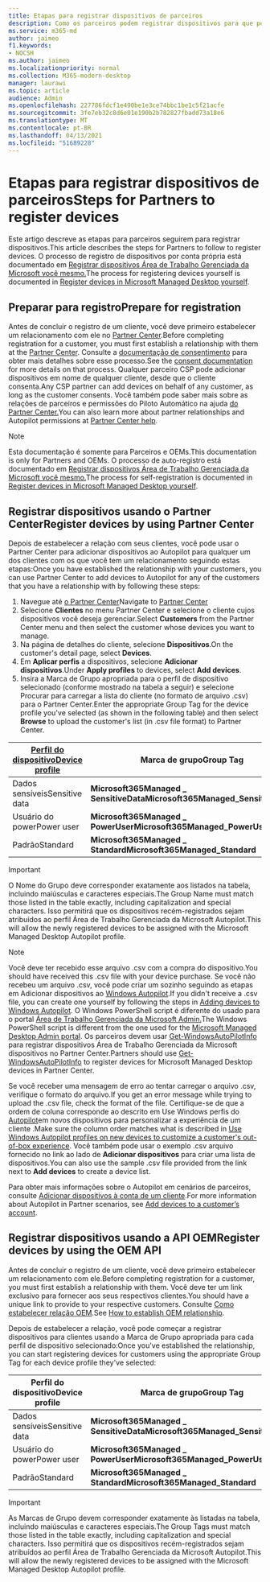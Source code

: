 ```yaml
---
title: Etapas para registrar dispositivos de parceiros
description: Como os parceiros podem registrar dispositivos para que possam ser gerenciados por Área de Trabalho Gerenciada da Microsoft
ms.service: m365-md
author: jaimeo
f1.keywords:
- NOCSH
ms.author: jaimeo
ms.localizationpriority: normal
ms.collection: M365-modern-desktop
manager: laurawi
ms.topic: article
audience: Admin
ms.openlocfilehash: 227786fdcf1e490be1e3ce74bbc1be1c5f21acfe
ms.sourcegitcommit: 3fe7eb32c8d6e01e190b2b782827fbadd73a18e6
ms.translationtype: MT
ms.contentlocale: pt-BR
ms.lasthandoff: 04/13/2021
ms.locfileid: "51689228"
---
```

# <a name="steps-for-partners-to-register-devices"></a><span data-ttu-id="29347-103">Etapas para registrar dispositivos de parceiros</span><span class="sxs-lookup"><span data-stu-id="29347-103">Steps for Partners to register devices</span></span>


<span data-ttu-id="29347-104">Este artigo descreve as etapas para parceiros seguirem para registrar dispositivos.</span><span class="sxs-lookup"><span data-stu-id="29347-104">This article describes the steps for Partners to follow to register devices.</span></span> <span data-ttu-id="29347-105">O processo de registro de dispositivos por conta própria está documentado em [Registrar dispositivos Área de Trabalho Gerenciada da Microsoft você mesmo.](register-devices-self.md)</span><span class="sxs-lookup"><span data-stu-id="29347-105">The process for registering devices yourself is documented in [Register devices in Microsoft Managed Desktop yourself](register-devices-self.md).</span></span>



## <a name="prepare-for-registration"></a><span data-ttu-id="29347-106">Preparar para registro</span><span class="sxs-lookup"><span data-stu-id="29347-106">Prepare for registration</span></span> 
<span data-ttu-id="29347-107">Antes de concluir o registro de um cliente, você deve primeiro estabelecer um relacionamento com ele no [Partner Center](https://partner.microsoft.com/dashboard).</span><span class="sxs-lookup"><span data-stu-id="29347-107">Before completing registration for a customer, you must first establish a relationship with them at the [Partner Center](https://partner.microsoft.com/dashboard).</span></span> <span data-ttu-id="29347-108">Consulte a [documentação de consentimento](/windows/deployment/windows-autopilot/registration-auth#csp-authorization) para obter mais detalhes sobre esse processo.</span><span class="sxs-lookup"><span data-stu-id="29347-108">See the [consent documentation](/windows/deployment/windows-autopilot/registration-auth#csp-authorization) for more details on that process.</span></span> <span data-ttu-id="29347-109">Qualquer parceiro CSP pode adicionar dispositivos em nome de qualquer cliente, desde que o cliente consenta.</span><span class="sxs-lookup"><span data-stu-id="29347-109">Any CSP partner can add devices on behalf of any customer, as long as the customer consents.</span></span> <span data-ttu-id="29347-110">Você também pode saber mais sobre as relações de parceiros e permissões do Piloto Automático na ajuda [do Partner Center.](/partner-center/customers_revoke_admin_privileges#windows-autopilot)</span><span class="sxs-lookup"><span data-stu-id="29347-110">You can also learn more about partner relationships and Autopilot permissions at [Partner Center help](/partner-center/customers_revoke_admin_privileges#windows-autopilot).</span></span>


> [!NOTE]
> <span data-ttu-id="29347-111">Esta documentação é somente para Parceiros e OEMs.</span><span class="sxs-lookup"><span data-stu-id="29347-111">This documentation is only for Partners and OEMs.</span></span> <span data-ttu-id="29347-112">O processo de auto-registro está documentado em [Registrar dispositivos Área de Trabalho Gerenciada da Microsoft você mesmo.](register-devices-self.md)</span><span class="sxs-lookup"><span data-stu-id="29347-112">The process for self-registration is documented in [Register devices in Microsoft Managed Desktop yourself](register-devices-self.md).</span></span>


## <a name="register-devices-by-using-partner-center"></a><span data-ttu-id="29347-113">Registrar dispositivos usando o Partner Center</span><span class="sxs-lookup"><span data-stu-id="29347-113">Register devices by using Partner Center</span></span>

<span data-ttu-id="29347-114">Depois de estabelecer a relação com seus clientes, você pode usar o Partner Center para adicionar dispositivos ao Autopilot para qualquer um dos clientes com os que você tem um relacionamento seguindo estas etapas:</span><span class="sxs-lookup"><span data-stu-id="29347-114">Once you have established the relationship with your customers, you can use Partner Center to add devices to Autopilot for any of the customers that you have a relationship with by following these steps:</span></span>

1. <span data-ttu-id="29347-115">Navegue até [o Partner Center](https://partner.microsoft.com/dashboard)</span><span class="sxs-lookup"><span data-stu-id="29347-115">Navigate to [Partner Center](https://partner.microsoft.com/dashboard)</span></span>
2. <span data-ttu-id="29347-116">Selecione **Clientes** no menu Partner Center e selecione o cliente cujos dispositivos você deseja gerenciar.</span><span class="sxs-lookup"><span data-stu-id="29347-116">Select **Customers** from the Partner Center menu and then select the customer whose devices you want to manage.</span></span>
3. <span data-ttu-id="29347-117">Na página de detalhes do cliente, selecione **Dispositivos**.</span><span class="sxs-lookup"><span data-stu-id="29347-117">On the customer's detail page, select **Devices**.</span></span>
4. <span data-ttu-id="29347-118">Em **Aplicar perfis** a dispositivos, selecione **Adicionar dispositivos**.</span><span class="sxs-lookup"><span data-stu-id="29347-118">Under **Apply profiles** to devices, select **Add devices**.</span></span>
5. <span data-ttu-id="29347-119">Insira a Marca de Grupo apropriada para o perfil de dispositivo selecionado  (conforme mostrado na tabela a seguir) e selecione Procurar para carregar a lista do cliente (no formato de arquivo .csv) para o Partner Center.</span><span class="sxs-lookup"><span data-stu-id="29347-119">Enter the appropriate Group Tag for the device profile you've selected (as shown in the following table) and then select **Browse** to upload the customer's list (in .csv file format) to Partner Center.</span></span>

|[<span data-ttu-id="29347-120">Perfil do dispositivo</span><span class="sxs-lookup"><span data-stu-id="29347-120">Device profile</span></span>](../service-description/profiles.md)  |<span data-ttu-id="29347-121">Marca de grupo</span><span class="sxs-lookup"><span data-stu-id="29347-121">Group Tag</span></span>  |
|---------|---------|
|<span data-ttu-id="29347-122">Dados sensíveis</span><span class="sxs-lookup"><span data-stu-id="29347-122">Sensitive data</span></span>     |<span data-ttu-id="29347-123">**Microsoft365Managed \_ SensitiveData**</span><span class="sxs-lookup"><span data-stu-id="29347-123">**Microsoft365Managed\_SensitiveData**</span></span>    |
|<span data-ttu-id="29347-124">Usuário do power</span><span class="sxs-lookup"><span data-stu-id="29347-124">Power user</span></span>     | <span data-ttu-id="29347-125">**Microsoft365Managed \_ PowerUser**</span><span class="sxs-lookup"><span data-stu-id="29347-125">**Microsoft365Managed\_PowerUser**</span></span>          |
|<span data-ttu-id="29347-126">Padrão</span><span class="sxs-lookup"><span data-stu-id="29347-126">Standard</span></span>     | <span data-ttu-id="29347-127">**Microsoft365Managed \_ Standard**</span><span class="sxs-lookup"><span data-stu-id="29347-127">**Microsoft365Managed\_Standard**</span></span>        |

> [!IMPORTANT]
> <span data-ttu-id="29347-128">O Nome do Grupo deve corresponder exatamente aos listados na tabela, incluindo maiúsculas e caracteres especiais.</span><span class="sxs-lookup"><span data-stu-id="29347-128">The Group Name must match those listed in the table exactly, including capitalization and special characters.</span></span> <span data-ttu-id="29347-129">Isso permitirá que os dispositivos recém-registrados sejam atribuídos ao perfil Área de Trabalho Gerenciada da Microsoft Autopilot.</span><span class="sxs-lookup"><span data-stu-id="29347-129">This will allow the newly registered devices to be assigned with the Microsoft Managed Desktop Autopilot profile.</span></span>

>[!NOTE]
> <span data-ttu-id="29347-130">Você deve ter recebido esse arquivo .csv com a compra do dispositivo.</span><span class="sxs-lookup"><span data-stu-id="29347-130">You should have received this .csv file with your device purchase.</span></span> <span data-ttu-id="29347-131">Se você não recebeu um arquivo .csv, você pode criar um sozinho seguindo as etapas em Adicionar dispositivos ao [Windows Autopilot](/windows/deployment/windows-autopilot/add-devices#collecting-the-hardware-id-from-existing-devices-using-powershell).</span><span class="sxs-lookup"><span data-stu-id="29347-131">If you didn't receive a .csv file, you can create one yourself by following the steps in [Adding devices to Windows Autopilot](/windows/deployment/windows-autopilot/add-devices#collecting-the-hardware-id-from-existing-devices-using-powershell).</span></span> <span data-ttu-id="29347-132">O Windows PowerShell script é diferente do usado para o portal [Área de Trabalho Gerenciada da Microsoft Admin.](./register-devices-self.md#obtain-the-hardware-hash)</span><span class="sxs-lookup"><span data-stu-id="29347-132">The Windows PowerShell script is different from the one used for the [Microsoft Managed Desktop Admin portal](./register-devices-self.md#obtain-the-hardware-hash).</span></span> <span data-ttu-id="29347-133">Os parceiros devem usar [Get-WindowsAutoPilotInfo](https://www.powershellgallery.com/packages/Get-WindowsAutoPilotInfo) para registrar dispositivos Área de Trabalho Gerenciada da Microsoft dispositivos no Partner Center.</span><span class="sxs-lookup"><span data-stu-id="29347-133">Partners should use [Get-WindowsAutoPilotInfo](https://www.powershellgallery.com/packages/Get-WindowsAutoPilotInfo) to register devices for Microsoft Managed Desktop devices in Partner Center.</span></span>

<span data-ttu-id="29347-134">Se você receber uma mensagem de erro ao tentar carregar o arquivo .csv, verifique o formato do arquivo.</span><span class="sxs-lookup"><span data-stu-id="29347-134">If you get an error message while trying to upload the .csv file, check the format of the file.</span></span> <span data-ttu-id="29347-135">Certifique-se de que a ordem de coluna corresponde ao descrito em Use Windows perfis do [Autopilot](/partner-center/autopilot#add-devices-to-a-customers-account)em novos dispositivos para personalizar a experiência de um cliente .</span><span class="sxs-lookup"><span data-stu-id="29347-135">Make sure the column order matches what is described in [Use Windows Autopilot profiles on new devices to customize a customer's out-of-box experience](/partner-center/autopilot#add-devices-to-a-customers-account).</span></span> <span data-ttu-id="29347-136">Você também pode usar o exemplo .csv arquivo fornecido no link ao lado de **Adicionar dispositivos** para criar uma lista de dispositivos.</span><span class="sxs-lookup"><span data-stu-id="29347-136">You can also use the sample .csv file provided from the link next to **Add devices** to create a device list.</span></span> 

<span data-ttu-id="29347-137">Para obter mais informações sobre o Autopilot em cenários de parceiros, consulte [Adicionar dispositivos à conta de um cliente](/partner-center/autopilot#add-devices-to-a-customers-account).</span><span class="sxs-lookup"><span data-stu-id="29347-137">For more information about Autopilot in Partner scenarios, see [Add devices to a customer’s account](/partner-center/autopilot#add-devices-to-a-customers-account).</span></span>


## <a name="register-devices-by-using-the-oem-api"></a><span data-ttu-id="29347-138">Registrar dispositivos usando a API OEM</span><span class="sxs-lookup"><span data-stu-id="29347-138">Register devices by using the OEM API</span></span>

<span data-ttu-id="29347-139">Antes de concluir o registro de um cliente, você deve primeiro estabelecer um relacionamento com ele.</span><span class="sxs-lookup"><span data-stu-id="29347-139">Before completing registration for a customer, you must first establish a relationship with them.</span></span> <span data-ttu-id="29347-140">Você deve ter um link exclusivo para fornecer aos seus respectivos clientes.</span><span class="sxs-lookup"><span data-stu-id="29347-140">You should have a unique link to provide to your respective customers.</span></span> <span data-ttu-id="29347-141">Consulte [Como estabelecer relação OEM](/windows/deployment/windows-autopilot/registration-auth#oem-authorization).</span><span class="sxs-lookup"><span data-stu-id="29347-141">See [How to establish OEM relationship](/windows/deployment/windows-autopilot/registration-auth#oem-authorization).</span></span>

<span data-ttu-id="29347-142">Depois de estabelecer a relação, você pode começar a registrar dispositivos para clientes usando a Marca de Grupo apropriada para cada perfil de dispositivo selecionado:</span><span class="sxs-lookup"><span data-stu-id="29347-142">Once you've established the relationship, you can start registering devices for customers using the appropriate Group Tag for each device profile they've selected:</span></span>


|<span data-ttu-id="29347-143">Perfil do dispositivo</span><span class="sxs-lookup"><span data-stu-id="29347-143">Device profile</span></span>  |<span data-ttu-id="29347-144">Marca de grupo</span><span class="sxs-lookup"><span data-stu-id="29347-144">Group Tag</span></span>  |
|---------|---------|
|<span data-ttu-id="29347-145">Dados sensíveis</span><span class="sxs-lookup"><span data-stu-id="29347-145">Sensitive data</span></span>     | <span data-ttu-id="29347-146">**Microsoft365Managed \_ SensitiveData**</span><span class="sxs-lookup"><span data-stu-id="29347-146">**Microsoft365Managed\_SensitiveData**</span></span>     |
|<span data-ttu-id="29347-147">Usuário do power</span><span class="sxs-lookup"><span data-stu-id="29347-147">Power user</span></span>     | <span data-ttu-id="29347-148">**Microsoft365Managed \_ PowerUser**</span><span class="sxs-lookup"><span data-stu-id="29347-148">**Microsoft365Managed\_PowerUser**</span></span>          |
|<span data-ttu-id="29347-149">Padrão</span><span class="sxs-lookup"><span data-stu-id="29347-149">Standard</span></span>     | <span data-ttu-id="29347-150">**Microsoft365Managed \_ Standard**</span><span class="sxs-lookup"><span data-stu-id="29347-150">**Microsoft365Managed\_Standard**</span></span>      |

> [!IMPORTANT]
> <span data-ttu-id="29347-151">As Marcas de Grupo devem corresponder exatamente às listadas na tabela, incluindo maiúsculas e caracteres especiais.</span><span class="sxs-lookup"><span data-stu-id="29347-151">The Group Tags must match those listed in the table exactly, including capitalization and special characters.</span></span> <span data-ttu-id="29347-152">Isso permitirá que os dispositivos recém-registrados sejam atribuídos ao perfil Área de Trabalho Gerenciada da Microsoft Autopilot.</span><span class="sxs-lookup"><span data-stu-id="29347-152">This will allow the newly registered devices to be assigned with the Microsoft Managed Desktop Autopilot profile.</span></span>